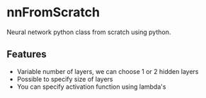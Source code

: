 # nnFromScratch
Neural network python class from scratch using python.
## Features
+ Variable number of layers, we can choose 1 or 2 hidden layers
+ Possible to specify size of layers 
+ You can specify activation function using lambda's
